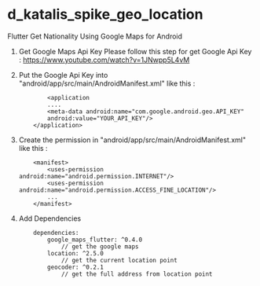 # d_katalis_spike_geo_location

Flutter Get Nationality Using Google Maps for Android

1. Get Google Maps Api Key
    Please follow this step for get Google Api Key : https://www.youtube.com/watch?v=1JNwpp5L4vM

2. Put the Google Api Key into "android/app/src/main/AndroidManifest.xml" like this :
    ```   
            <application
            ....
            <meta-data android:name="com.google.android.geo.API_KEY"
            android:value="YOUR_API_KEY"/>
        </application>
    ```
3. Create the permission in "android/app/src/main/AndroidManifest.xml" like this :
    ```   
        <manifest>
            <uses-permission android:name="android.permission.INTERNET"/>
            <uses-permission android:name="android.permission.ACCESS_FINE_LOCATION"/>
            ...
        </manifest>
    ```
4. Add Dependencies
    ```
        dependencies:
            google_maps_flutter: ^0.4.0 
                // get the google maps
            location: ^2.5.0 
                // get the current location point
            geocoder: ^0.2.1 
                // get the full address from location point
    ```    
       